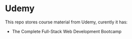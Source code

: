 # Udemy

This repo stores course material from Udemy, curently it has:

* The Complete Full-Stack Web Development Bootcamp
